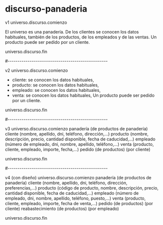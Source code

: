 # discurso-panaderia

v1 universo.discurso.comienzo 

El universo es una panadería. De los clientes se conocen los datos habituales, también de los productos, de los empleados y de las ventas. Un producto puede ser pedido por un cliente. 

universo.discurso.fin

#---------------------------------------------------

v2 universo.discurso.comienzo 

- cliente: se conocen los datos habituales, 
- producto: se conocen los datos habituales, 
- empleado: se conocen los datos habituales, 
- venta: se conocen los datos habituales, Un producto puede ser pedido por un cliente. 

universo.discurso.fin 

#---------------------------------------------------

v3 universo.discurso.comienzo 
panadería (de productos de panadería)
cliente (nombre, apellido, dni, teléfono, dirección,...)
producto (nombre, descripción, precio, cantidad disponible, fecha de caducidad,...)
empleado (número de empleado, dni, nombre, apellido, teléfono,...)
venta (producto, cliente, empleado, importe, fecha,...)
pedido (de productos) (por cliente)

universo.discurso.fin

#---------------------------------------------------

v4 (con diseño) universo.discurso.comienzo
panadería (de productos de panadería)
cliente (nombre, apellido, dni, teléfono, dirección, preferencias,...)
producto (código de producto, nombre, descripción, precio, cantidad disponible, fecha de caducidad,...)
empleado (número de empleado, dni, nombre, apellido, teléfono, puesto,...)
venta (producto, cliente, empleado, importe, fecha de venta,...)
pedido (de productos) (por cliente)
reabastecimiento (de productos) (por empleado)

universo.discurso.fin
